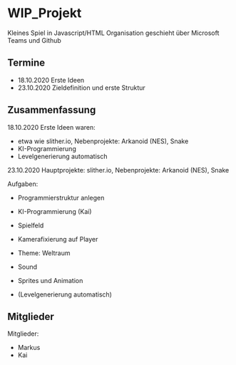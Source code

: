# WIP_Projekt
Kleines Spiel in Javascript/HTML 
Organisation geschieht über Microsoft Teams und Github

## Termine
- 18.10.2020 Erste Ideen 
- 23.10.2020 Zieldefinition und erste Struktur


## Zusammenfassung
18.10.2020
Erste Ideen waren:
- etwa wie slither.io, 
Nebenprojekte: Arkanoid (NES), Snake
- KI-Programmierung
- Levelgenerierung automatisch

23.10.2020
Hauptprojekte: slither.io, 
Nebenprojekte: Arkanoid (NES), Snake

Aufgaben: 
- Programmierstruktur anlegen 

- KI-Programmierung (Kai)
- Spielfeld 
- Kamerafixierung auf Player
- Theme: Weltraum
- Sound 
- Sprites und Animation 

- (Levelgenerierung automatisch)





## Mitglieder
Mitglieder: 
- Markus 
- Kai


